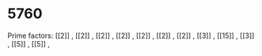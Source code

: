 # 5760

Prime factors: [[2]] , [[2]] , [[2]] , [[2]] , [[2]] , [[2]] , [[2]] , [[3]] , [[15]] , [[3]] , [[5]] , [[5]] , 